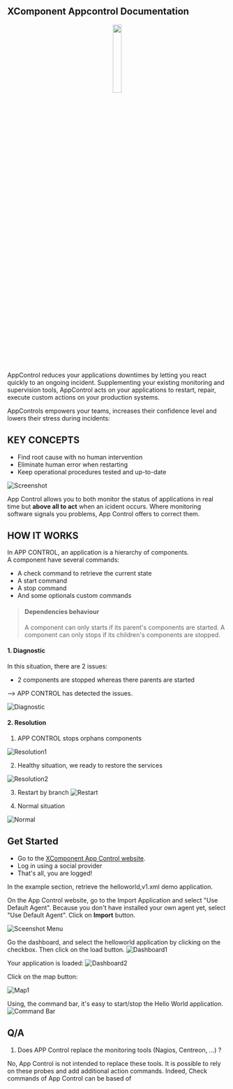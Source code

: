 
##  XComponent Appcontrol Documentation

<center><img src="images/logo.svg" width="20%"> </center>


AppControl reduces your applications downtimes by letting you react quickly to an ongoing incident.
Supplementing your existing monitoring and supervision tools, AppControl acts on your applications to restart, repair, execute custom actions on your production systems.

AppControls empowers your teams, increases their confidence level and lowers their stress during incidents:

## KEY CONCEPTS

* Find root cause with no human intervention
* Eliminate human error when restarting
* Keep operational procedures tested and up-to-date

![Screenshot](images/screenshot.png)


App Control allows you to both monitor the status of applications in real time but **above all to act** when an icident occurs.
Where monitoring software signals you problems, App Control offers to correct them.

## HOW IT WORKS

In APP CONTROL, an application is a hierarchy of components. <br> A component have several commands:
* A check command to retrieve the current state
* A start command 
* A stop command
* And some optionals custom commands


> #### Dependencies behaviour
> A component can only starts if its parent's components are started. 
> A component can only stops if its children's components are stopped.
> 


#### 1. Diagnostic

In this situation, there are 2 issues:
- 2 components are stopped whereas there parents are started

--> APP CONTROL has detected the issues. 

![Diagnostic](images/diagnostic.png)

#### 2. Resolution

1. APP CONTROL stops orphans components

![Resolution1](images/resolution1.png)

2. Healthy situation, we ready to restore the services 

![Resolution2](images/resolution2.png)

3. Restart by branch
![Restart](images/restart.png)

4. Normal situation

![Normal](images/normal.png)


## Get Started

* Go to the [XComponent App Control website](https://appcontrol.xcomponent.com).
* Log in using a social provider
* That's all, you are logged!

In the example section, retrieve the helloworld,v1.xml demo application.

On the App Control website, go to the Import Application and select "Use Default Agent". 
Because you don't have installed your own agent yet, select "Use Default Agent". 
Click on **Import** button.

![Sceenshot Menu](images/sceenshot_menu.png)

Go the dashboard, and select the helloworld application by clicking on the checkbox.
Then click on the load button.
![Dashboard1](images/dashboard1.png)

Your application is loaded:
![Dashboard2](images/dashboard2.png)

Click on the map button:

![Map1](images/map1.png)

Using, the command bar, it's easy to start/stop the Hello World application.
![Command Bar](images/command_bar.png)


## Q/A

1. Does APP Control replace the monitoring tools (Nagios, Centreon, ...) ?

No, App Control is not intended to replace these tools. It is possible to rely on these probes and add additional action commands.
Indeed, Check commands of App Control can be based of
